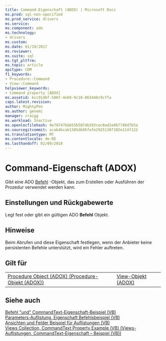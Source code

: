 ```yaml
---
title: Command-Eigenschaft (ADOX) | Microsoft Docs
ms.prod: sql-non-specified
ms.prod_service: drivers
ms.service: 
ms.component: ado
ms.technology:
- drivers
ms.custom: 
ms.date: 01/19/2017
ms.reviewer: 
ms.suite: sql
ms.tgt_pltfrm: 
ms.topic: article
apitype: COM
f1_keywords:
- Procedure::Command
- View::Command
helpviewer_keywords:
- Command property [ADOX]
ms.assetid: bcc9146f-586f-4e69-9c10-863440c9cffa
caps.latest.revision: 
author: MightyPen
ms.author: genemi
manager: craigg
ms.workload: Inactive
ms.openlocfilehash: 9e79747bb655b5074b393cec0ad2e867740d7b5a
ms.sourcegitcommit: acab4bcab1385d645fafe2925130f102e114f122
ms.translationtype: MT
ms.contentlocale: de-DE
ms.lasthandoff: 02/09/2018
---
```

# <a name="command-property-adox"></a>Command-Eigenschaft (ADOX)
Gibt eine ADO [Befehl](../../../ado/reference/ado-api/command-object-ado.md) -Objekt, das zum Erstellen oder Ausführen der Prozedur verwendet werden kann.  
  
## <a name="settings-and-return-values"></a>Einstellungen und Rückgabewerte  
 Legt fest oder gibt ein gültigen ADO **Befehl** Objekt.  
  
## <a name="remarks"></a>Hinweise  
 Beim Abrufen und diese Eigenschaft festlegen, wenn der Anbieter keine persistenten Befehle unterstützt, wird ein Fehler auftreten.  
  
## <a name="applies-to"></a>Gilt für  
  
|||  
|-|-|  
|[Procedure Object (ADOX) (Procedure-Objekt (ADOX))](../../../ado/reference/adox-api/procedure-object-adox.md)|[View-Objekt (ADOX)](../../../ado/reference/adox-api/view-object-adox.md)|  
  
## <a name="see-also"></a>Siehe auch  
 [Befehl "und" CommandText-Eigenschaft-Beispiel (VB)](../../../ado/reference/adox-api/command-and-commandtext-properties-example-vb.md)   
 [Parameters-Auflistung, Eigenschaft Befehlsbeispiel (VB)](../../../ado/reference/adox-api/parameters-collection-command-property-example-vb.md)   
 [Ansichten und Felder Beispiel für Auflistungen (VB)](../../../ado/reference/adox-api/views-and-fields-collections-example-vb.md)   
 [Views Collection, CommandText Property Example (VB) (Views-Auflistungen, CommandText-Eigenschaft – Beispiel (VB))](../../../ado/reference/adox-api/views-collection-commandtext-property-example-vb.md)
